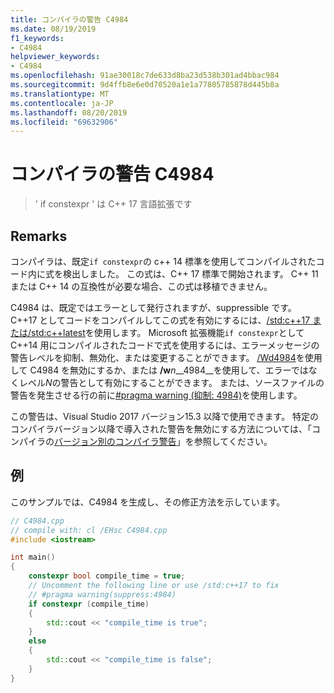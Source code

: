 ```yaml
---
title: コンパイラの警告 C4984
ms.date: 08/19/2019
f1_keywords:
- C4984
helpviewer_keywords:
- C4984
ms.openlocfilehash: 91ae30018c7de633d8ba23d538b301ad4bbac984
ms.sourcegitcommit: 9d4ffb8e6e0d70520a1e1a77805785878d445b8a
ms.translationtype: MT
ms.contentlocale: ja-JP
ms.lasthandoff: 08/20/2019
ms.locfileid: "69632906"
---
```

# <a name="compiler-warning-c4984"></a>コンパイラの警告 C4984

> ' if constexpr ' は C++ 17 言語拡張です

## <a name="remarks"></a>Remarks

コンパイラは、既定`if constexpr`の c++ 14 標準を使用してコンパイルされたコード内に式を検出しました。 この式は、C++ 17 標準で開始されます。 C++ 11 または C++ 14 の互換性が必要な場合、この式は移植できません。

C4984 は、既定ではエラーとして発行されますが、suppressible です。 C++17 としてコードをコンパイルしてこの式を有効にするには、[/std:c++17 または/std:c++latest](../../build/reference/std-specify-language-standard-version.md)を使用します。 Microsoft 拡張機能`if constexpr`として C++14 用にコンパイルされたコードで式を使用するには、エラーメッセージの警告レベルを抑制、無効化、または変更することができます。 [/Wd4984](../../build/reference/compiler-option-warning-level.md)を使用して C4984 を無効にするか、または __/w__*n*__4984__を使用して、エラーではなくレベル*N*の警告として有効にすることができます。 または、ソースファイルの警告を発生させる行の前に[#pragma warning (抑制: 4984)](../../preprocessor/warning.md)を使用します。

この警告は、Visual Studio 2017 バージョン15.3 以降で使用できます。 特定のコンパイラバージョン以降で導入された警告を無効にする方法については、「コンパイラの[バージョン別のコンパイラ警告](compiler-warnings-by-compiler-version.md)」を参照してください。

## <a name="example"></a>例

このサンプルでは、C4984 を生成し、その修正方法を示しています。

```cpp
// C4984.cpp
// compile with: cl /EHsc C4984.cpp
#include <iostream>

int main()
{
    constexpr bool compile_time = true;
    // Uncomment the following line or use /std:c++17 to fix
    // #pragma warning(suppress:4984)
    if constexpr (compile_time)
    {
        std::cout << "compile_time is true";
    }
    else
    {
        std::cout << "compile_time is false";
    }
}
```
